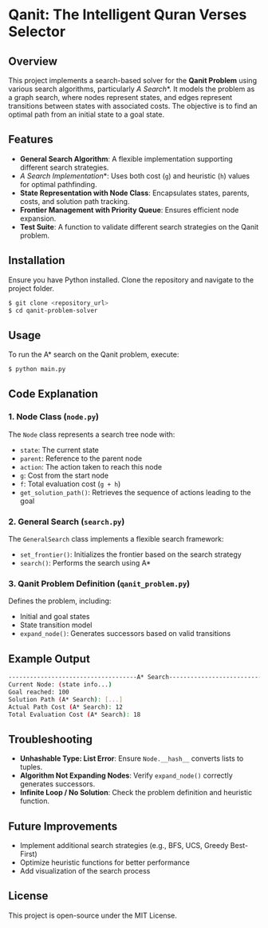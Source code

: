 # Qanit: The Intelligent Quran Verses Selector

## Overview
This project implements a search-based solver for the **Qanit Problem** using various search algorithms, particularly **A* Search**. It models the problem as a graph search, where nodes represent states, and edges represent transitions between states with associated costs. The objective is to find an optimal path from an initial state to a goal state.

## Features
- **General Search Algorithm**: A flexible implementation supporting different search strategies.
- **A* Search Implementation**: Uses both cost (`g`) and heuristic (`h`) values for optimal pathfinding.
- **State Representation with Node Class**: Encapsulates states, parents, costs, and solution path tracking.
- **Frontier Management with Priority Queue**: Ensures efficient node expansion.
- **Test Suite**: A function to validate different search strategies on the Qanit problem.

## Installation
Ensure you have Python installed. Clone the repository and navigate to the project folder.
```sh
$ git clone <repository_url>
$ cd qanit-problem-solver
```

## Usage
To run the A* search on the Qanit problem, execute:
```sh
$ python main.py
```

## Code Explanation
### **1. Node Class** (`node.py`)
The `Node` class represents a search tree node with:
- `state`: The current state
- `parent`: Reference to the parent node
- `action`: The action taken to reach this node
- `g`: Cost from the start node
- `f`: Total evaluation cost (`g + h`)
- `get_solution_path()`: Retrieves the sequence of actions leading to the goal

### **2. General Search** (`search.py`)
The `GeneralSearch` class implements a flexible search framework:
- `set_frontier()`: Initializes the frontier based on the search strategy
- `search()`: Performs the search using A*

### **3. Qanit Problem Definition** (`qanit_problem.py`)
Defines the problem, including:
- Initial and goal states
- State transition model
- `expand_node()`: Generates successors based on valid transitions

## Example Output
```sh
------------------------------------A* Search------------------------------------
Current Node: (state info...)
Goal reached: 100
Solution Path (A* Search): [...]
Actual Path Cost (A* Search): 12
Total Evaluation Cost (A* Search): 18
```

## Troubleshooting
- **Unhashable Type: List Error**: Ensure `Node.__hash__` converts lists to tuples.
- **Algorithm Not Expanding Nodes**: Verify `expand_node()` correctly generates successors.
- **Infinite Loop / No Solution**: Check the problem definition and heuristic function.

## Future Improvements
- Implement additional search strategies (e.g., BFS, UCS, Greedy Best-First)
- Optimize heuristic functions for better performance
- Add visualization of the search process

## License
This project is open-source under the MIT License.

